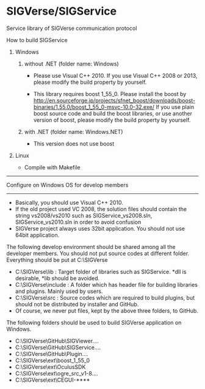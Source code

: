 SIGVerse/SIGService
=============

Service library of SIGVerse communication protocol


How to build SIGService


1. Windows
    1. without .NET (folder name: Windows)

        - Please use Visual C++ 2010. If you use Visual C++ 2008 or 2013, please modify the build property by yourself.

        - This library requires boost 1_55_0. Please install the boost by http://en.sourceforge.jp/projects/sfnet_boost/downloads/boost-binaries/1.55.0/boost_1_55_0-msvc-10.0-32.exe/
          If you use plain boost source code and build the boost libraries, or use another version of boost, please modify the build property by yourself.


    2. with .NET (folder name: Windows.NET)

        - This version does not use boost


2. Linux

    - Compile with Makefile



**********************************************
 Configure on Windows OS for develop members
**********************************************

- Basically, you should use Visual C++ 2010.
- If the old project used VC 2008, the solution files should contain the string vs2008/vs2010 such as SIGService_vs2008.sln, SIGService_vs2010.sln in order to avoid confusion
- SIGVerse project always uses 32bit application. You should not use 64bit application.


The following develop environment should be shared among all the developer members. You should not put source codes at different folder.
Everything should be put at C:\SIGVerse 
- C:\SIGVerse\lib     : Target folder of libraries such as SIGService. *dll is desirable, *lib should be avoided.
- C:\SIGVerse\include : A folder which has header file for building libraries and plugins. Mainly used by users.
- C:\SIGVerse\src     : Source codes which are required to build plugins, but should not be distributed by installer and GitHub.
- Of course, we never put files, kept by the above three folders, to GitHub.

The following folders should be used to build SIGVerse application on Windows.
- C:\SIGVerse\GitHub\SIGViewer\....
- C:\SIGVerse\GitHub\SIGService\....
- C:\SIGVerse\GitHub\Plugin\....
- C:\SIGVerse\ext\boost_1_55_0
- C:\SIGVerse\ext\OculusSDK
- C:\SIGVerse\ext\ogre_src_v1-8....
- C:\SIGVerse\ext\CEGUI-****

